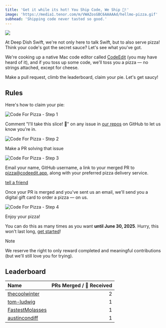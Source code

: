 ```yaml
---
title: 'Get it while its hot! You Ship Code, We Ship 🍕!'
image: 'https://media1.tenor.com/m/VWAZosGBC6AAAAAd/hellmo-pizza.gif'
subhead: 'Shipping code never tasted so good.'
---
```


<img class="wide" src="https://media1.tenor.com/m/VWAZosGBC6AAAAAd/hellmo-pizza.gif" />

At Deep Dish Swift, we're not only here to talk Swift, but to also serve pizza!
Think your code's got the secret sauce? Let's see what you've got.

We're cooking up a native Mac code editor called [CodeEdit](https://github.com/CodeEditApp/CodeEdit) (you may have heard of it), and if you toss up some code, we'll toss you a pizza — no strings attached, except for cheese.

Make a pull request, climb the leaderboard, claim your pie. Let's get saucy!

## Rules

Here's how to claim your pie:

<picture>
  <source media="(prefers-color-scheme: dark)" srcset="https://github.com/user-attachments/assets/f6a15fb6-259c-442e-8d96-1098629c2df7">
  <img alt="Code For Pizza - Step 1" src="https://github.com/user-attachments/assets/d1e12fc6-20e5-49a9-a7b0-9e61b3abe22c">
</picture>

Comment "I'll take this slice! 🍕" on any issue in [our repos](https://github.com/CodeEditApp) on GitHub to let us know you're in.

<picture>
  <source media="(prefers-color-scheme: dark)" srcset="https://github.com/user-attachments/assets/b81c2698-3c44-4ae0-8329-bec31bfd4ef5">
  <img alt="Code For Pizza - Step 2" src="https://github.com/user-attachments/assets/ce0744a6-95b0-4fef-90c6-3de9b82fb51c">
</picture>

Make a PR solving that issue

<picture>
  <source media="(prefers-color-scheme: dark)" srcset="https://github.com/user-attachments/assets/20bba06a-9bee-48b2-8bb8-c25850304001">
  <img alt="Code For Pizza - Step 3" src="https://github.com/user-attachments/assets/41c1dc04-21be-4768-ad2d-a02e4b19db19">
</picture>

Email your name, GitHub username, a link to your merged PR to [pizza@codeedit.app](mailto:codeforpizza@codeedit.app?subject=Give%20Me%20Pizza!%20🍕&body=Merged%20PR%20link:%0D%0A%0D%0APreferred%20pizza%20delivery%20service:%20%0D%0A%0D%0AName:%20%0D%0A%0D%0AEmail%20to%20send%20gift%20card%20to:%20), along with your preferred pizza delivery service.

<a href="mailto:no-one@snai1mai1.com?subject=look at this website&body=Hi,I found this website and thought you might like it http://www.geocities.com/wowhtml/">tell a friend</a>


Once your PR is merged and you've sent us an email, we'll send you a digital gift card to order a pizza — on us.

<picture>
  <source media="(prefers-color-scheme: dark)" srcset="https://github.com/user-attachments/assets/d347b6fc-653c-43d8-b3a4-2ccffff674c5">
  <img alt="Code For Pizza - Step 4" src="https://github.com/user-attachments/assets/ad421acc-f723-4c17-9979-7b31204e5383">
</picture>

Enjoy your pizza!


You can do this as many times as you want **until June 30, 2025**. Hurry, this won't last long, [get started](https://github.com/CodeEditApp/CodeEdit/issues)!

> [!NOTE]
> We reserve the right to only reward completed and meaningful contributions (but we'll still love you for trying).

## Leaderboard

| Name                                                  | PRs Merged / 🍕 Received |
|:------------------------------------------------------|------------------------:|
| [thecoolwinter](https://github.com/thecoolwinter)     | 2                       |
| [tom-ludwig](https://github.com/tom-ludwig)           | 1                       |
| [FastestMolasses](https://github.com/FastestMolasses) | 1                       |
| [austincondiff](https://github.com/austincondiff)     | 1                       | 
